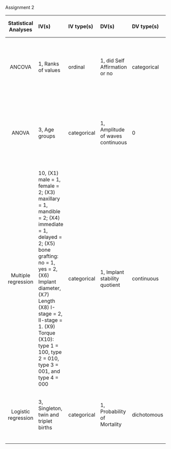 





Assignment 2



| **Statistical Analyses**	|  **IV(s)**  |  **IV type(s)** |  **DV(s)**  |  **DV type(s)**  |  **Control Var** | **Control Var type**  | **Question to be answered** | **_H0_** | **alpha** | **link to paper**| 
|:----------:|:----------|:------------|:-------------|:-------------|:------------|:------------- |:------------------|:----:|:-------:|:-------|
ANCOVA	| 1, Ranks of values | ordinal | 1, did Self Affirmation or no| categorical | 1, age | continuous (could also be categorical) | 	Do participants in self-affirmation rak  value significantly higher than control group | Ranks test groups <= Ranks control group | 0.05 | [Self-Affirmation Improves Problem-Solving under Stress](http://journals.plos.org/plosone/article?id=10.1371/journal.pone.0062593) |
ANOVA | 3, Age groups | categorical | 1, Amplitude of waves	continuous | 0 | - | Are there any differences in amplitude of waves among different age groups of mice | Age3 = Age6 = Age12 in amplitude | 0.05 | [Age-Related Changes in the Daily Rhythm of Photoreceptor Functioning and Circuitry in a Melatonin-Proficient Mouse Strain](https://journals.plos.org/plosone/article?id=10.1371/journal.pone.0037799) |
Multiple regression	|	10, (X1) male = 1, female = 2; (X3) maxillary = 1, mandible = 2; (X4) immediate = 1, delayed = 2; (X5) bone grafting: no = 1, yes = 2, (X6) Implant diameter, (X7) Length (X8) I-stage = 2, II-stage = 1. (X9) Torque  (X10): type 1 = 100, type 2 = 010, type 3 = 001, and type 4 = 000 | categorical | 1, Implant stability quotient | continuous | 0 | - | Do variables influence implant stability quotient ? | X1, X2,X3,~ X11 = 0 | 0.05 | [Multivariate linear regression analysis to identify general factors for quantitative predictions of implant stability quotient values](https://journals.plos.org/plosone/article?id=10.1371/journal.pone.0187010) |
Logistic regression	|	3, Singleton, twin and triplet births	|	categorical	|	1, Probability of Mortality | dichotomous	|	0	|	-	|	Are there any differences in motality rate in different birth groups?	|	Singleton = twin = triplet in Prob of mortality	|	0.05	|	[Multiple birth rates of Korea and fetal/neonatal/infant mortality in multiple gestation](https://journals.plos.org/plosone/article?id=10.1371/journal.pone.0202318) |
|||||||||





	

